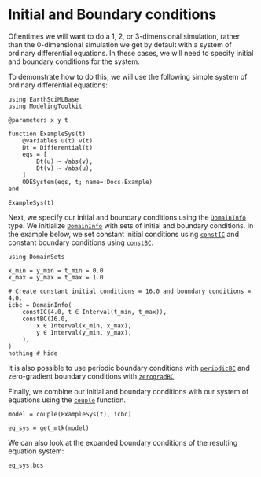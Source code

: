 # Initial and Boundary conditions

Oftentimes we will want to do a 1, 2, or 3-dimensional simulation, rather than the 0-dimensional simulation we get by default with a system of ordinary differential equations.
In these cases, we will need to specify initial and boundary conditions for the system.

To demonstrate how to do this, we will use the following simple system of ordinary differential equations:

```@example icbc
using EarthSciMLBase
using ModelingToolkit

@parameters x y t

function ExampleSys(t)
    @variables u(t) v(t)
    Dt = Differential(t)
    eqs = [
        Dt(u) ~ √abs(v),
        Dt(v) ~ √abs(u),
    ]
    ODESystem(eqs, t; name=:Docs₊Example)
end

ExampleSys(t)
```
Next, we specify our initial and boundary conditions using the [`DomainInfo`](@ref) type.
We initialize [`DomainInfo`](@ref) with sets of initial and boundary conditions.
In the example below, we set constant initial conditions using [`constIC`](@ref) and constant boundary conditions using [`constBC`](@ref).

```@example icbc
using DomainSets

x_min = y_min = t_min = 0.0
x_max = y_max = t_max = 1.0

# Create constant initial conditions = 16.0 and boundary conditions = 4.0.
icbc = DomainInfo(
    constIC(4.0, t ∈ Interval(t_min, t_max)),
    constBC(16.0,
        x ∈ Interval(x_min, x_max),
        y ∈ Interval(y_min, y_max),
    ),
)
nothing # hide
```

It is also possible to use periodic boundary conditions with [`periodicBC`](@ref) and zero-gradient boundary conditions with [`zerogradBC`](@ref).

Finally, we combine our initial and boundary conditions with our system of equations using the [`couple`](@ref) function.

```@example icbc
model = couple(ExampleSys(t), icbc)

eq_sys = get_mtk(model)
```

We can also look at the expanded boundary conditions of the resulting equation system:

```@example icbc
eq_sys.bcs
```